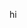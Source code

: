hi

<!---
impesantez/impesantez is a ✨ special ✨ repository because its `README.md` (this file) appears on your GitHub profile.
You can click the Preview link to take a look at your changes.
--->
